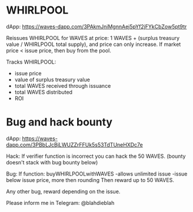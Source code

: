 # WHIRLPOOL
dApp: https://waves-dapp.com/3PAkmJniMgnnAej5pYf2jFYkCbZow5pt9tr

Reissues WHIRLPOOL for WAVES at price: 1 WAVES + (surplus treasury value / WHIRLPOOL total supply), and price can only increase.
If market price < issue price, then buy from the pool.

Tracks WHIRLPOOL:
- issue price
- value of surplus treasury value
- total WAVES received through issuance
- total WAVES distributed
- ROI

# Bug and hack bounty
dApp: https://waves-dapp.com/3PBbLJcBjLWUZZrFFUk5s53TdTUneHXDc7e

Hack:
If verifier function is incorrect you can hack the 50 WAVES. (bounty doesn't stack with bug bounty below)

Bug:
If function: buyWHIRLPOOLwithWAVES
-allows unlimited issue
-issue below issue price, more then rounding
Then reward up to 50 WAVES.

Any other bug, reward depending on the issue.

Please inform me in Telegram: @blahdieblah
